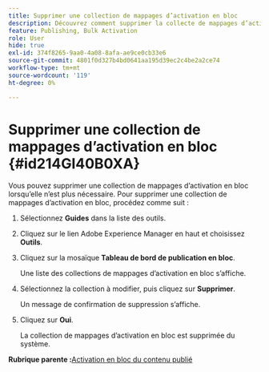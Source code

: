 ```yaml
---
title: Supprimer une collection de mappages d’activation en bloc
description: Découvrez comment supprimer la collecte de mappages d’activation en bloc dans AEM Guides.
feature: Publishing, Bulk Activation
role: User
hide: true
exl-id: 374f8265-9aa0-4a08-8afa-ae9ce0cb33e6
source-git-commit: 4801f0d327b4bd0641aa195d39ec2c4be2a2ce74
workflow-type: tm+mt
source-wordcount: '119'
ht-degree: 0%

---
```


# Supprimer une collection de mappages d’activation en bloc {#id214GI40B0XA}

Vous pouvez supprimer une collection de mappages d’activation en bloc lorsqu’elle n’est plus nécessaire. Pour supprimer une collection de mappages d’activation en bloc, procédez comme suit :

1. Sélectionnez **Guides** dans la liste des outils.

1. Cliquez sur le lien Adobe Experience Manager en haut et choisissez **Outils**.

1. Cliquez sur la mosaïque **Tableau de bord de publication en bloc**.

   Une liste des collections de mappages d’activation en bloc s’affiche.

1. Sélectionnez la collection à modifier, puis cliquez sur **Supprimer**.

   Un message de confirmation de suppression s’affiche.

1. Cliquez sur **Oui**.

   La collection de mappages d’activation en bloc est supprimée du système.


**Rubrique parente :**&#x200B;[ Activation en bloc du contenu publié](conf-bulk-activation.md)
